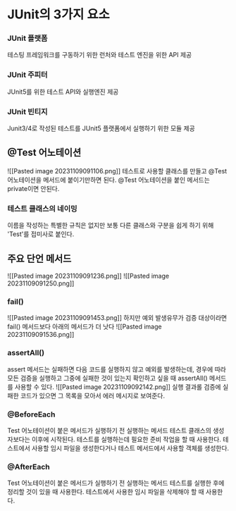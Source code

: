 # JUnit의 3가지 요소
### JUnit 플랫폼
테스팅 프레임워크를 구동하기 위한 런처와 테스트 엔진을 위한 API 제공
### JUnit 주피터
JUnit5를 위한 테스트 API와 실행엔진 제공
### JUnit 빈티지
Junit3/4로 작성된 테스트를 JUnit5 플랫폼에서 실행하기 위한 모듈 제공

## @Test 어노테이션
![[Pasted image 20231109091106.png]]
테스트로 사용할 클래스를 만들고 @Test 어노테이션을 메서드에 붙이기만하면 된다.
@Test 어노테이션을 붙인 메서드는 private이면 안된다.
### 테스트 클래스의 네이밍
이름을 작성하는 특별한 규칙은 없지만 보통 다른 클래스와 구분을 쉽게 하기 위해 'Test'를 접미사로 붙인다.

## 주요 단언 메서드
![[Pasted image 20231109091236.png]]
![[Pasted image 20231109091250.png]]
### fail()
![[Pasted image 20231109091453.png]]
하지만 예외 발생유무가 검증 대상이라면 fail() 메서드보다 아래의 메서드가 더 낫다
![[Pasted image 20231109091536.png]]

### assertAll()
assert 메서드는 실패하면 다음 코드를 실행하지 않고 예외를 발생하는데, 경우에 따라 모든 검증을 실행하고 그중에 실패한 것이 있는지 확인하고 싶을 때 assertAll() 메서드를 사용할 수 있다.
![[Pasted image 20231109092142.png]]
실행 결과롤 검증에 실패한 코드가 있으면 그 목록을 모아서 에러 메시지로 보여준다.

### @BeforeEach
Test 어노테이션이 붙은 메서드가 실행하기 전 실행하는 메서드
테스트 클래스의 생성자보다는 이후에 시작된다.
테스트를 실행하는데 필요한 준비 작업을 할 때 사용한다.
테스트에서 사용할 임시 파일을 생성한다거나 테스트 메서드에서 사용할 객체를 생성한다.
### @AfterEach
Test 어노테이션이 붙은 메서드가 실행하기 전 실행하는 메서드
테스트를 실행한 후에 정리할 것이 있을 때 사용한다.
테스트에서 사용한 임시 파일을 삭제해야 할 때 사용한다.


